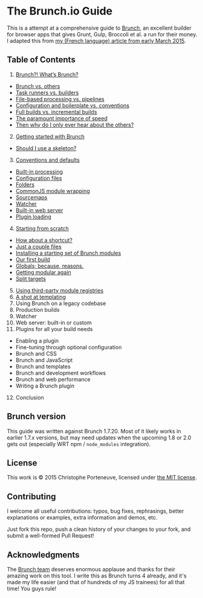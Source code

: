 # The Brunch.io Guide

This is a attempt at a comprehensive guide to [Brunch](http://brunch.io/), an excellent builder for browser apps that gives Grunt, Gulp, Broccoli et al. a run for their money.  I adapted this from [my (French language) article from early March 2015](http://www.js-attitude.fr/2015/03/04/brunch-mon-builder-prefere/).

## Table of Contents

1. [Brunch?! What’s Brunch?](chapter1-whats-brunch.md)
  * [Brunch vs. others](chapter1-whats-brunch.md#brunch-vs-others)
  * [Task runners vs. builders](chapter1-whats-brunch.md#task-runners-vs-builders)
  * [File-based processing vs. pipelines](chapter1-whats-brunch.md#file-based-processing-vs-pipelines)
  * [Configuration and boilerplate vs. conventions](chapter1-whats-brunch.md#configuration-and-boilerplate-vs-conventions)
  * [Full builds vs. incremental builds](chapter1-whats-brunch.md#full-builds-vs-incremental-builds)
  * [The paramount importance of speed](chapter1-whats-brunch.md#the-paramount-importance-of-speed)
  * [Then why do I only ever hear about the others?](chapter1-whats-brunch.md#then-why-do-i-only-ever-hear-about-the-others)
2. [Getting started with Brunch](chapter2-getting-started.md)
  * [Should I use a skeleton?](chapter2-getting-started.md#should-i-use-a-skeleton)
3. [Conventions and defaults](chapter3-conventions-and-defaults.md)
  * [Built-in processing](chapter3-conventions-and-defaults.md#build-in-processing)
  * [Configuration files](chapter3-conventions-and-defaults.md#configuration-files)
  * [Folders](chapter3-conventions-and-defaults.md#folders)
  * [CommonJS module wrapping](chapter3-conventions-and-defaults.md#commonjs-module-wrapping)
  * [Sourcemaps](chapter3-conventions-and-defaults.md#sourcemaps)
  * [Watcher](chapter3-conventions-and-defaults.md#watcher)
  * [Built-in web server](chapter3-conventions-and-defaults.md#built-in-web-server)
  * [Plugin loading](chapter3-conventions-and-defaults.md#plugin-loading)
4. [Starting from scratch](chapter4-starting-from-scratch.md)
  * [How about a shortcut?](chapter4-starting-from-scratch.md#how-about-a-shortcut)
  * [Just a couple files](chapter4-starting-from-scratch.md#just-a-couple-files)
  * [Installing a starting set of Brunch modules](chapter4-starting-from-scratch.md#installing-a-starting-set-of-brunch-modules)
  * [Our first build](chapter4-starting-from-scratch.md#our-first-build)
  * [Globals; because, reasons.](chapter4-starting-from-scratch.md#globals-because-reasons)
  * [Getting modular again](chapter4-starting-from-scratch.md#getting-modular-again)
  * [Split targets](chapter4-starting-from-scratch.md#split-targets)
5. [Using third-party module registries](chapter5-using-third-party-registries.md)
6. [A shot at templating](chapter6-a-shot-at-templating.md)
7. Using Brunch on a legacy codebase
8. Production builds
9. Watcher
10. Web server: built-in or custom
11. Plugins for all your build needs
  * Enabling a plugin
  * Fine-tuning through optional configuration
  * Brunch and CSS
  * Brunch and JavaScript
  * Brunch and templates
  * Brunch and development workflows
  * Brunch and web performance
  * Writing a Brunch plugin
12. Conclusion

## Brunch version

This guide was written against Brunch 1.7.20.  Most of it likely works in earlier 1.7.x versions, but may need updates when the upcoming 1.8 or 2.0 gets out (especially WRT npm / `node_modules` integration).

## License

This work is © 2015 Christophe Porteneuve, licensed under [the MIT license](LICENSE).

## Contributing

I welcome all useful contributions: typos, bug fixes, rephrasings, better explanations or examples, extra information and demos, etc.

Just fork this repo, push a clean history of your changes to your fork, and submit a well-formed Pull Request!

## Acknowledgments

The [Brunch team](https://github.com/orgs/brunch/people) deserves enormous applause and thanks for their amazing work on this tool.  I write this as Brunch turns 4 already, and it's made my life easier (and that of hundreds of my JS trainees) for all that time!  You guys rule!
